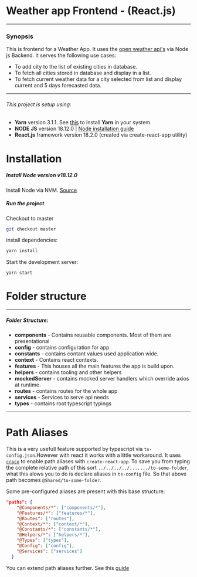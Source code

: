 

 # Weather app Frontend - (React.js)
  ----------------------------------------------------------------------------------------------
 ### Synopsis
 This is frontend for a Weather App. It uses the [open weather api's](https://openweathermap.org) via Node js Backend.
 It serves the following use cases:
 - To add city to the list of existing cities in database.
 - To fetch all cities stored in database and display in a list.
 - To fetch current weather data for a city selected from list and display current and 5 days forecasted data.
 ----------------------------------------------------------------------------------------------
 ###### This project is setup using:
   - **Yarn** version 3.1.1. See [this](https://yarnpkg.com/getting-started/install) to install **Yarn** in your system.
   - **NODE JS** version 18.12.0 | [Node installation guide](https://www.digitalocean.com/community/tutorials/how-to-install-node-js-on-ubuntu-22-04)
   - **React.js** framework version 18.2.0 (created via create-react-app utility)
   
# Installation

##### Install Node version v18.12.0
 Install Node via NVM. [Source]("https://www.digitalocean.com/community/tutorials/how-to-install-node-js-on-ubuntu-22-04")

##### Run the project

Checkout to master
   ```sh
   git checkout master
   ```
   install dependencies:
   ```sh
   yarn install
   ```
   
   Start the development server:
   ```sh
   yarn start
   ```
   # Folder structure
   --------------------------------------------------------------------------------------------
   ##### Folder Structure:
   - **components** - Contains reusable components. Most of them are presentational
   - **config** - contains configuration for app
   - **constants** - contains contant values used application wide.
   - **context** - Contains react contexts.
   - **features** - This houses all the main features the app is build upon.
   - **helpers** - contains tooling and other helpers
   - **mockedServer** - contains mocked server handlers which override axios at runtime. 
   - **routes** - contains routes for the whole app
   - **services** - Services to serve api needs
   - **types** - contains root typescript typings
----------------------------------------------------------------------------------------------
  # Path Aliases
 
  This is a very usefull feature supported by typescript via `ts-config.json`.However with react it works with a little workaround. It uses [`craco`](https://craco.js.org/) to enable path aliases with `create-react-app`.
  To save you from typing the complete relative path of this sort `../../../../......./to-some-folder`, what this alows you to do is declare aliases in `ts-config` file. So that above path becomes `@Shared/to-some-folder`.
  
  Some pre-configured aliases are present with this base structure:
  ```json
  "paths": {
      "@Components/*": ["components/*"],
      "@Features/*": ["features/*"],
      "@Routes": ["routes"],
      "@Context/*": ["context/*"],
      "@Constants/*": ["constants/*"],
      "@Helpers/*": ["helpers/*"],
      "@Types": ["types"],
      "@Config": ["config"],
      "@Services": ["services"]
    }
```

You can extend path aliases further. See this [guide](https://www.typescriptlang.org/docs/handbook/module-resolution.html)
